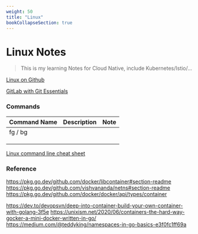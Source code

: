 ```yaml
---
weight: 50
title: "Linux"
bookCollapseSection: true
---
```



# Linux Notes
> This is my learning Notes for Cloud Native, include Kubernetes/Istio/...

[Linux on Github](https://github.com/torvalds/linux/tree/master)

[GitLab with Git Essentials](https://levelup.gitlab.com/courses/gitlab-with-git-essentials-s2)

[]()

[]()

[]()

[]()


### Commands
|  Command Name | Description           | Note          |
| -------- | --------   | -------    |
|  fg / bg      |                       |               |
|               |                       |               |
|               |                       |               |
|               |                       |               |

[Linux command line cheat sheet](https://personales.unican.es/corcuerp/Linux/commands/Bash%20Command%20Reference.html)


### Reference

https://pkg.go.dev/github.com/docker/libcontainer#section-readme
https://pkg.go.dev/github.com/vishvananda/netns#section-readme
https://pkg.go.dev/github.com/docker/docker/api/types/container

https://dev.to/devopsvn/deep-into-container-build-your-own-container-with-golang-3f5e
https://unixism.net/2020/06/containers-the-hard-way-gocker-a-mini-docker-written-in-go/
https://medium.com/@teddyking/namespaces-in-go-basics-e3f0fc1ff69a






<br/>

## 

